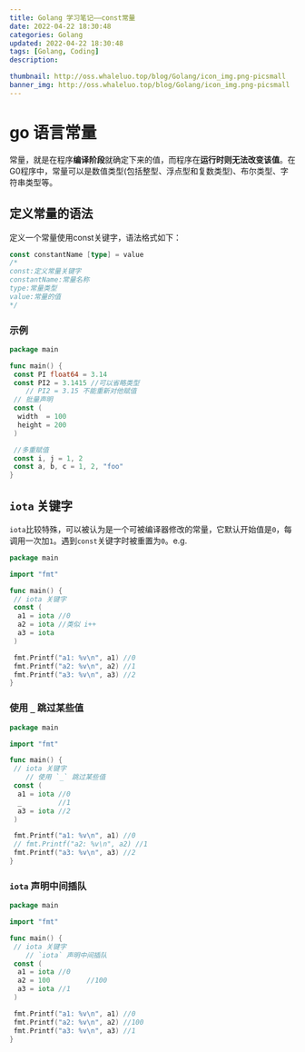 ```yaml
---
title: Golang 学习笔记——const常量
date: 2022-04-22 18:30:48
categories: Golang
updated: 2022-04-22 18:30:48
tags: [Golang, Coding]
description: 

thumbnail: http://oss.whaleluo.top/blog/Golang/icon_img.png-picsmall
banner_img: http://oss.whaleluo.top/blog/Golang/icon_img.png-picsmall
---
```

# go 语言常量

常量，就是在程序**编译阶段**就确定下来的值，而程序在**运行时则无法改变该值**。在G0程序中，常量可以是数值类型(包括整型、浮点型和复数类型)、布尔类型、字符串类型等。

## 定义常量的语法

定义一个常量使用const关键字，语法格式如下：  

```go
const constantName [type] = value
/* 
const:定义常量关键字
constantName:常量名称
type:常量类型
value:常量的值 
*/
```

### 示例

```go
package main

func main() {
 const PI float64 = 3.14
 const PI2 = 3.1415 //可以省略类型
    // PI2 = 3.15 不能重新对他赋值
 // 批量声明
 const (
  width  = 100
  height = 200
 )

 //多重赋值
 const i, j = 1, 2
 const a, b, c = 1, 2, "foo"
}
```

## `iota` 关键字

`iota`比较特殊，可以被认为是一个可被编译器修改的常量，它默认开始值是`0`，每调用一次加`1`。遇到`const`关键字时被重置为`0`。e.g.  

```go
package main

import "fmt"

func main() {
 // iota 关键字
 const (
  a1 = iota //0
  a2 = iota //类似 i++
  a3 = iota
 )

 fmt.Printf("a1: %v\n", a1) //0
 fmt.Printf("a2: %v\n", a2) //1
 fmt.Printf("a3: %v\n", a3) //2
}
```

### 使用 `_` 跳过某些值  

```go
package main

import "fmt"

func main() {
 // iota 关键字
    // 使用 `_` 跳过某些值
 const (
  a1 = iota //0
  _         //1
  a3 = iota //2
 )

 fmt.Printf("a1: %v\n", a1) //0
 // fmt.Printf("a2: %v\n", a2) //1
 fmt.Printf("a3: %v\n", a3) //2
}
```

### `iota` 声明中间插队

```go
package main

import "fmt"

func main() {
 // iota 关键字
    // `iota` 声明中间插队
 const (
  a1 = iota //0
  a2 = 100         //100
  a3 = iota //1
 )

 fmt.Printf("a1: %v\n", a1) //0
 fmt.Printf("a2: %v\n", a2) //100
 fmt.Printf("a3: %v\n", a3) //1
}
```
